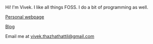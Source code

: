 Hi! I'm Vivek. I like all things FOSS. I do a bit of programming as well.

[Personal webpage](https://vivekthazhathattil.github.io/portfolio/)

[Blog](https://thakarachenda.netlify.app/)

Email me at vivek.thazhathattil@gmail.com
